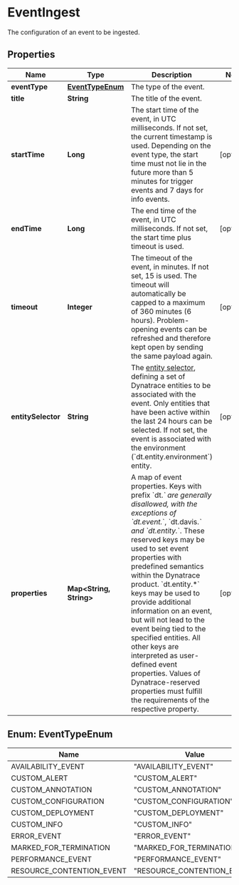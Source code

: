 

# EventIngest

The configuration of an event to be ingested.

## Properties

| Name | Type | Description | Notes |
|------------ | ------------- | ------------- | -------------|
|**eventType** | [**EventTypeEnum**](#EventTypeEnum) | The type of the event. |  |
|**title** | **String** | The title of the event. |  |
|**startTime** | **Long** | The start time of the event, in UTC milliseconds.  If not set, the current timestamp is used.  Depending on the event type, the start time must not lie in the future more than 5 minutes for trigger events and 7 days for info events. |  [optional] |
|**endTime** | **Long** | The end time of the event, in UTC milliseconds.  If not set, the start time plus timeout is used. |  [optional] |
|**timeout** | **Integer** | The timeout of the event, in minutes.  If not set, 15 is used.  The timeout will automatically be capped to a maximum of 360 minutes (6 hours).  Problem-opening events can be refreshed and therefore kept open by sending the same payload again. |  [optional] |
|**entitySelector** | **String** | The [entity selector](https://dt-url.net/apientityselector), defining a set of Dynatrace entities to be associated with the event.  Only entities that have been active within the last 24 hours can be selected.    If not set, the event is associated with the environment (&#x60;dt.entity.environment&#x60;) entity. |  [optional] |
|**properties** | **Map&lt;String, String&gt;** | A map of event properties.  Keys with prefix &#x60;dt.*&#x60; are generally disallowed, with the exceptions of &#x60;dt.event.*&#x60;, &#x60;dt.davis.*&#x60; and &#x60;dt.entity.*&#x60;. These reserved keys may be used to set event properties with predefined semantics within the Dynatrace product. &#x60;dt.entity.*&#x60; keys may be used to provide additional information on an event, but will not lead to the event being tied to the specified entities. All other keys are interpreted as user-defined event properties.  Values of Dynatrace-reserved properties must fulfill the requirements of the respective property. |  [optional] |



## Enum: EventTypeEnum

| Name | Value |
|---- | -----|
| AVAILABILITY_EVENT | &quot;AVAILABILITY_EVENT&quot; |
| CUSTOM_ALERT | &quot;CUSTOM_ALERT&quot; |
| CUSTOM_ANNOTATION | &quot;CUSTOM_ANNOTATION&quot; |
| CUSTOM_CONFIGURATION | &quot;CUSTOM_CONFIGURATION&quot; |
| CUSTOM_DEPLOYMENT | &quot;CUSTOM_DEPLOYMENT&quot; |
| CUSTOM_INFO | &quot;CUSTOM_INFO&quot; |
| ERROR_EVENT | &quot;ERROR_EVENT&quot; |
| MARKED_FOR_TERMINATION | &quot;MARKED_FOR_TERMINATION&quot; |
| PERFORMANCE_EVENT | &quot;PERFORMANCE_EVENT&quot; |
| RESOURCE_CONTENTION_EVENT | &quot;RESOURCE_CONTENTION_EVENT&quot; |



